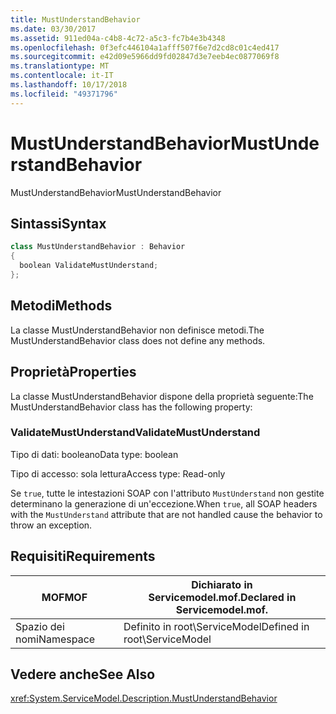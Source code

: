 ```yaml
---
title: MustUnderstandBehavior
ms.date: 03/30/2017
ms.assetid: 911ed04a-c4b8-4c72-a5c3-fc7b4e3b4348
ms.openlocfilehash: 0f3efc446104a1afff507f6e7d2cd8c01c4ed417
ms.sourcegitcommit: e42d09e5966dd9fd02847d3e7eeb4ec0877069f8
ms.translationtype: MT
ms.contentlocale: it-IT
ms.lasthandoff: 10/17/2018
ms.locfileid: "49371796"
---
```

# <a name="mustunderstandbehavior"></a><span data-ttu-id="7fd04-102">MustUnderstandBehavior</span><span class="sxs-lookup"><span data-stu-id="7fd04-102">MustUnderstandBehavior</span></span>
<span data-ttu-id="7fd04-103">MustUnderstandBehavior</span><span class="sxs-lookup"><span data-stu-id="7fd04-103">MustUnderstandBehavior</span></span>  
  
## <a name="syntax"></a><span data-ttu-id="7fd04-104">Sintassi</span><span class="sxs-lookup"><span data-stu-id="7fd04-104">Syntax</span></span>  
  
```csharp
class MustUnderstandBehavior : Behavior  
{  
  boolean ValidateMustUnderstand;  
};  
```  
  
## <a name="methods"></a><span data-ttu-id="7fd04-105">Metodi</span><span class="sxs-lookup"><span data-stu-id="7fd04-105">Methods</span></span>  
 <span data-ttu-id="7fd04-106">La classe MustUnderstandBehavior non definisce metodi.</span><span class="sxs-lookup"><span data-stu-id="7fd04-106">The MustUnderstandBehavior class does not define any methods.</span></span>  
  
## <a name="properties"></a><span data-ttu-id="7fd04-107">Proprietà</span><span class="sxs-lookup"><span data-stu-id="7fd04-107">Properties</span></span>  
 <span data-ttu-id="7fd04-108">La classe MustUnderstandBehavior dispone della proprietà seguente:</span><span class="sxs-lookup"><span data-stu-id="7fd04-108">The MustUnderstandBehavior class has the following property:</span></span>  
  
### <a name="validatemustunderstand"></a><span data-ttu-id="7fd04-109">ValidateMustUnderstand</span><span class="sxs-lookup"><span data-stu-id="7fd04-109">ValidateMustUnderstand</span></span>  
 <span data-ttu-id="7fd04-110">Tipo di dati: booleano</span><span class="sxs-lookup"><span data-stu-id="7fd04-110">Data type: boolean</span></span>  
  
 <span data-ttu-id="7fd04-111">Tipo di accesso: sola lettura</span><span class="sxs-lookup"><span data-stu-id="7fd04-111">Access type: Read-only</span></span>  
  
 <span data-ttu-id="7fd04-112">Se `true`, tutte le intestazioni SOAP con l'attributo `MustUnderstand` non gestite determinano la generazione di un'eccezione.</span><span class="sxs-lookup"><span data-stu-id="7fd04-112">When `true`, all SOAP headers with the `MustUnderstand` attribute that are not handled cause the behavior to throw an exception.</span></span>  
  
## <a name="requirements"></a><span data-ttu-id="7fd04-113">Requisiti</span><span class="sxs-lookup"><span data-stu-id="7fd04-113">Requirements</span></span>  
  
|<span data-ttu-id="7fd04-114">MOF</span><span class="sxs-lookup"><span data-stu-id="7fd04-114">MOF</span></span>|<span data-ttu-id="7fd04-115">Dichiarato in Servicemodel.mof.</span><span class="sxs-lookup"><span data-stu-id="7fd04-115">Declared in Servicemodel.mof.</span></span>|  
|---------|-----------------------------------|  
|<span data-ttu-id="7fd04-116">Spazio dei nomi</span><span class="sxs-lookup"><span data-stu-id="7fd04-116">Namespace</span></span>|<span data-ttu-id="7fd04-117">Definito in root\ServiceModel</span><span class="sxs-lookup"><span data-stu-id="7fd04-117">Defined in root\ServiceModel</span></span>|  
  
## <a name="see-also"></a><span data-ttu-id="7fd04-118">Vedere anche</span><span class="sxs-lookup"><span data-stu-id="7fd04-118">See Also</span></span>  
 <xref:System.ServiceModel.Description.MustUnderstandBehavior>
